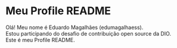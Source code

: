 # Meu Profile README

Olá! Meu nome é Eduardo Magalhães (edumagalhaess).  
Estou participando do desafio de contribuição open source da DIO.  
Este é meu Profile README.
